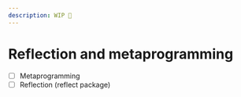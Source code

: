 ```yaml
---
description: WIP 🚧
---
```


# Reflection and metaprogramming

* [ ] Metaprogramming
* [ ] Reflection (reflect package)
